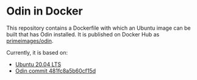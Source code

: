 # Odin in Docker

This repository contains a Dockerfile with which an Ubuntu image can be built that has Odin installed. 
It is published on Docker Hub as [primeimages/odin](https://hub.docker.com/r/primeimages/odin).

Currently, it is based on:
* [Ubuntu 20.04 LTS](https://releases.ubuntu.com/20.04/)
* [Odin commit 481fc8a5b60cf15d](https://github.com/odin-lang/Odin)
